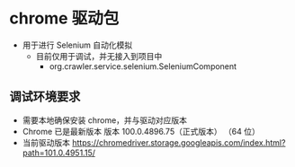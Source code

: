 # chrome 驱动包
- 用于进行 Selenium 自动化模拟
  - 目前仅用于调试，并无接入到项目中 
    - org.crawler.service.selenium.SeleniumComponent 

##  调试环境要求
- 需要本地确保安装 chrome，并与驱动对应版本
- Chrome 已是最新版本 版本 100.0.4896.75（正式版本） （64 位）
- 当前驱动版本 https://chromedriver.storage.googleapis.com/index.html?path=101.0.4951.15/